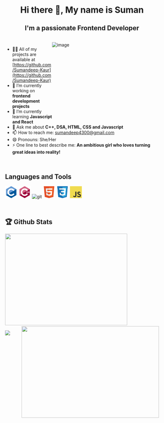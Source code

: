 <h1 align="center"> Hi there 👋, My name is Suman </h1>
<h2 align="center"> I'm a passionate Frontend Developer </h2>
<br>
<img align="right" src ="https://thumbs.dreamstime.com/b/vector-female-programmer-software-engineer-coding-desktop-isometric-193608287.jpg" alt="image" width="350" height="250"/> 
  
- 👨‍💻 All of my projects are available at [https://github.com/Sumandeep-Kaur](https://github.com/Sumandeep-Kaur)
- 🔭 I’m currently working on **frontend development projects**
- 🌱 I’m currently learning **Javascript and React**
- 💬 Ask me about **C++, DSA, HTML, CSS and Javascript**
- 📫 How to reach me: sumandeep4300@gmail.com 
- 😄 Pronouns: She/Her
- ⚡ One line to best describe me: **An ambitious girl who loves turning great ideas into reality!**
<br>

## Languages and Tools
  
<p align="left"> <img src="https://raw.githubusercontent.com/devicons/devicon/master/icons/c/c-original.svg" alt="c" width="40" height="40"/> 
<img src="https://raw.githubusercontent.com/devicons/devicon/master/icons/cplusplus/cplusplus-original.svg" alt="cplusplus" width="40" height="40"/> 
<img src="https://www.vectorlogo.zone/logos/git-scm/git-scm-icon.svg" alt="git" width="40" height="40"/> 
<img src="https://raw.githubusercontent.com/devicons/devicon/master/icons/html5/html5-original.svg" alt="javascript" width="40" height="40"/> 
<img src="https://raw.githubusercontent.com/devicons/devicon/master/icons/css3/css3-original.svg" alt="javascript" width="40" height="40"/> 
<img src="https://raw.githubusercontent.com/devicons/devicon/master/icons/javascript/javascript-original.svg" alt="javascript" width="40" height="40"/> </p>
<br>

## 🏆 Github Stats

<p align="left">
<img height="300px" width="400" src="https://github-readme-stats.vercel.app/api/top-langs/?username=Sumandeep-kaur&theme=synthwave">
<img align="right" height="300px" width="450px" src="https://github-readme-streak-stats.herokuapp.com/?user=Sumandeep-kaur&theme=synthwave">
</p>
<img src="https://activity-graph.herokuapp.com/graph?username=Sumandeep-kaur&bg_color=2B213A&color=E5289E&line=DA5B0B&point=E1E8EB">
